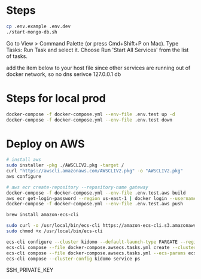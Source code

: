 # Steps

```bash
cp .env.example .env.dev
./start-mongo-db.sh
```

Go to View > Command Palette (or press Cmd+Shift+P on Mac).
Type Tasks: Run Task and select it.
Choose Run 'Start All Services' from the list of tasks.

add the item below to your host file since other services are running out of docker network, so no dns serivce
127.0.0.1 db

# Steps for local prod

```bash
docker-compose -f docker-compose.yml --env-file .env.test up -d
docker-compose -f docker-compose.yml --env-file .env.test down
```

# Deploy on AWS

```bash
# install aws
sudo installer -pkg ./AWSCLIV2.pkg -target /
curl "https://awscli.amazonaws.com/AWSCLIV2.pkg" -o "AWSCLIV2.pkg"
aws configure

# aws ecr create-repository --repository-name gateway
docker-compose -f docker-compose.yml --env-file .env.test.aws build
aws ecr get-login-password --region us-east-1 | docker login --username AWS --password-stdin 433946623370.dkr.ecr.us-east-1.amazonaws.com
docker-compose -f docker-compose.yml --env-file .env.test.aws push

brew install amazon-ecs-cli

sudo curl -o /usr/local/bin/ecs-cli https://amazon-ecs-cli.s3.amazonaws.com/ecs-cli-linux-amd64-latest
sudo chmod +x /usr/local/bin/ecs-cli

ecs-cli configure --cluster kidomo --default-launch-type FARGATE --region us-east-1 --config-name kidomo
ecs-cli compose --file docker-compose.awsecs.tasks.yml create --cluster-config kidomo
ecs-cli compose --file docker-compose.awsecs.tasks.yml --ecs-params ecs-params.yml --cluster-config kidomo service up --create-log-groups
ecs-cli compose --cluster-config kidomo service ps
```

SSH_PRIVATE_KEY
